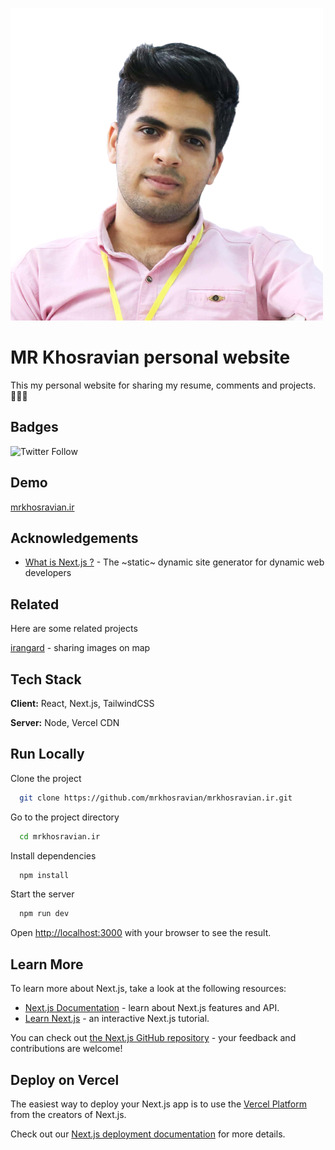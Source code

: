 
![Logo](./public/mohammad-reza-khosravian.png)


# MR Khosravian personal website

This my personal website for sharing my resume, comments and projects. 👨🏿‍💻

## Badges

![Twitter Follow](https://img.shields.io/twitter/follow/mrkhosravian_ir?style=social)


## Demo

[mrkhosravian.ir](https://www.mrkhosravian.ir)
## Acknowledgements

- [What is Next.js ?](https://nextjs.org/) - The ~static~ dynamic site generator for dynamic web developers


## Related

Here are some related projects

[irangard](https://irangardapp.ir) - sharing images on map


## Tech Stack

**Client:** React, Next.js, TailwindCSS

**Server:** Node, Vercel CDN


## Run Locally

Clone the project

```bash
  git clone https://github.com/mrkhosravian/mrkhosravian.ir.git
```

Go to the project directory

```bash
  cd mrkhosravian.ir
```

Install dependencies

```bash
  npm install
```

Start the server

```bash
  npm run dev
```

Open [http://localhost:3000](http://localhost:3000) with your browser to see the result.

## Learn More

To learn more about Next.js, take a look at the following resources:

- [Next.js Documentation](https://nextjs.org/docs) - learn about Next.js features and API.
- [Learn Next.js](https://nextjs.org/learn) - an interactive Next.js tutorial.

You can check out [the Next.js GitHub repository](https://github.com/vercel/next.js/) - your feedback and contributions are welcome!

## Deploy on Vercel

The easiest way to deploy your Next.js app is to use the [Vercel Platform](https://vercel.com/new?utm_medium=default-template&filter=next.js&utm_source=create-next-app&utm_campaign=create-next-app-readme) from the creators of Next.js.

Check out our [Next.js deployment documentation](https://nextjs.org/docs/deployment) for more details.
